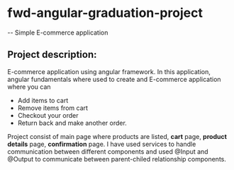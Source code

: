 # fwd-angular-graduation-project

-- Simple E-commerce application 

## Project description: 
E-commerce application using angular framework. In this application, angular fundamentals where used to create and E-commerce application where you can
- Add items to cart
- Remove items from cart 
- Checkout your order 
- Return back and make another order. 

Project consist of </b>main</b> page where products are listed, <b>cart</b> page, <b>product details</b> page, <b>confirmation</b> page. I have used services to handle communication between different components and used @Input and @Output to communicate between parent-chiled relationship components. 
